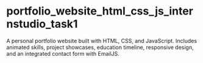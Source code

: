 # portfolio_website_html_css_js_internstudio_task1
A personal portfolio website built with HTML, CSS, and JavaScript. Includes animated skills, project showcases, education timeline, responsive design, and an integrated contact form with EmailJS.

